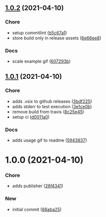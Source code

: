 ## [1.0.2](https://github.com/pustovitDmytro/json-logs/compare/v1.0.1...v1.0.2) (2021-04-10)


### Chore

* setup commitlint ([b5c67a1](https://github.com/pustovitDmytro/json-logs/commit/b5c67a1fddcc7424ba344b36e9db829f5c9dea6a))
* store build only in release assets ([6e66ee8](https://github.com/pustovitDmytro/json-logs/commit/6e66ee80d376af87874116d5bedfca9bece8a796))

### Docs

* scale example gif ([607293b](https://github.com/pustovitDmytro/json-logs/commit/607293b369568603b8c4c927add21bc3af929e4c))

## [1.0.1](https://github.com/pustovitDmytro/json-logs/compare/v1.0.0...v1.0.1) (2021-04-10)


### Chore

* adds .vsix to github releases ([3bdf225](https://github.com/pustovitDmytro/json-logs/commit/3bdf225b407b260ff9c731409315b20ad3890b25))
* adds stderr to test execution ([3e1ce0b](https://github.com/pustovitDmytro/json-logs/commit/3e1ce0bbafbb642f397b6bd36ad266c0c9cc644e))
* remove build from travis ([8c25e45](https://github.com/pustovitDmytro/json-logs/commit/8c25e451002153c9baa96d4d0c016b56b6398dd7))
* setup ci ([d0011a0](https://github.com/pustovitDmytro/json-logs/commit/d0011a0bdb1c807c9ee2234333ac4863c8099de0))

### Docs

* adds usage gif to readme ([5943837](https://github.com/pustovitDmytro/json-logs/commit/594383753cd0581e2aeadb62040553e9706de3b8))

# 1.0.0 (2021-04-10)


### Chore

* adds publisher ([26f4341](https://github.com/pustovitDmytro/json-logs/commit/26f43413d2d820ebcb4e3527c163499843d030ea))

### New

* initial commit ([66aba25](https://github.com/pustovitDmytro/json-logs/commit/66aba25460df46de24796dfd96245b13e3ed8a6e))
